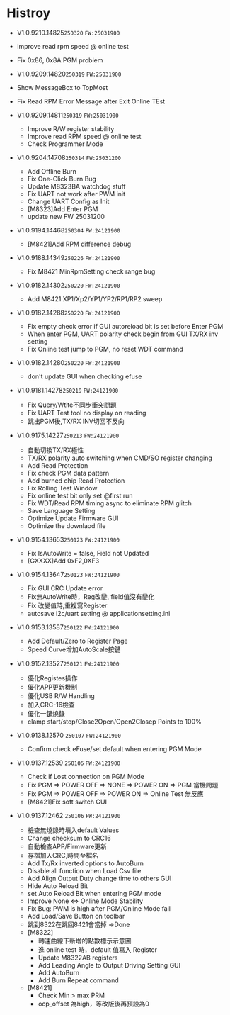 # Histroy

- V1.0.9210.14825`250320`
`FW:25031900`
- improve read rpm speed @ online test
- Fix 0x86, 0x8A PGM problem

- V1.0.9209.14820`250319`
`FW:25031900`
- Show MessageBox to TopMost
- Fix Read RPM Error Message after Exit Online TEst

- V1.0.9209.14811`250319`
`FW:25031900`
  - Improve R/W register stability
  - Improve read RPM speed @ online test
  - Check Programmer Mode

- V1.0.9204.14708`250314`
`FW:25031200`
  - Add Offline Burn
  - Fix One-Click Burn Bug
  - Update M8323BA watchdog stuff
  - Fix UART not work after PWM init
  - Change UART Config as Init  
  - [M8323]Add Enter PGM
  - update new FW 25031200

- V1.0.9194.14468`250304`
`FW:24121900`
  - [M8421]Add RPM difference debug

- V1.0.9188.14349`250226`
`FW:24121900`
  - Fix M8421 MinRpmSetting check range bug

- V1.0.9182.14302`250220`
`FW:24121900`
  - Add M8421 XP1/Xp2/YP1/YP2/RP1/RP2 sweep

- V1.0.9182.14288`250220`
`FW:24121900`
  - Fix empty check error if GUI autoreload bit is set before Enter PGM
  - When enter PGM, UART polarity check begin from GUI TX/RX inv setting
  - Fix Online test jump to PGM, no reset WDT command

- V1.0.9182.14280`250220`
`FW:24121900`
  - don't update GUI when checking efuse

- V1.0.9181.14278`250219`
`FW:24121900`
  - Fix Query/Wtite不同步衝突問題
  - Fix UART Test tool no display on reading  
  - 跳出PGM後,TX/RX INV切回不反向

- V1.0.9175.14227`250213`
`FW:24121900`
  - 自動切換TX/RX極性
  - TX/RX polarity auto switching when CMD/SO register changing
  - Add Read Protection
  - Fix check PGM data pattern
  - Add burned chip Read Protection 
  - Fix Rolling Test Window
  - Fix online test bit only set @first run
  - Fix WDT/Read RPM timing async to eliminate RPM glitch
  - Save Language Setting
  - Optimize Update Firmware GUI
  - Optimize the downlaod file

- V1.0.9154.13653`250123`
`FW:24121900`
  - Fix IsAutoWrite = false, Field not Updated
  - [GXXXX]Add 0xF2,0XF3

- V1.0.9154.13647`250123`
`FW:24121900`
  - Fix GUI CRC Update error
  - Fix無AutoWrite時，Reg改變, field值沒有變化
  - Fix 改變值時,重複寫Register
  - autosave i2c/uart setting @ applicationsetting.ini

- V1.0.9153.13587`250122`
`FW:24121900`
  - Add Default/Zero to Register Page
  - Speed Curve增加AutoScale按鍵

- V1.0.9152.13527`250121`
`FW:24121900`
  - 優化Registes操作
  - 優化APP更新機制
  - 優化USB R/W Handling
  - 加入CRC-16檢查
  - 優化一鍵燒錄
  - clamp start/stop/Close2Open/Open2Closep Points to 100%

- V1.0.9138.12570 `250107`
`FW:24121900`
  - Confirm check eFuse/set default when entering PGM Mode
  
- V1.0.9137.12539 `250106`
`FW:24121900`
  - Check if Lost connection on PGM Mode
  - Fix PGM => POWER OFF => NONE => POWER ON => PGM 當機問題
  - Fix PGM => POWER OFF => POWER ON => Online Test 無反應
  - [M8421]Fix soft switch GUI

- V1.0.9137.12462  `250106`
`FW:24121900`
  - 檢查無燒錄時填入default Values
  - Change checksum to CRC16
  - 自動檢查APP/Firmware更新
  - 存檔加入CRC,時間至檔名
  - Add Tx/Rx inverted options to AutoBurn
  - Disable all function when Load Csv file
  - Add Align Output Duty change time to others GUI
  - Hide Auto Reload Bit
  - set Auto Reload Bit when entering PGM mode
  - Improve None ⇔ Online Mode Stability
  - Fix Bug: PWM is high after PGM/Online Mode fail
  - Add Load/Save Button on toolbar
  - 跳到8322在跳回8421會當掉 =>Done
  - [M8322]
    - 轉速曲線下新增的點數標示示意圖
    - 進 online test  時，default 值寫入 Register
    - Update  M8322AB registers
    - Add Leading Angle to Output Driving Setting GUI
    - Add AutoBurn
    - Add Burn Repeat command
  - [M8421]
    - Check Min > max PRM
    - ocp_offset 為high，等改版後再預設為0
  
